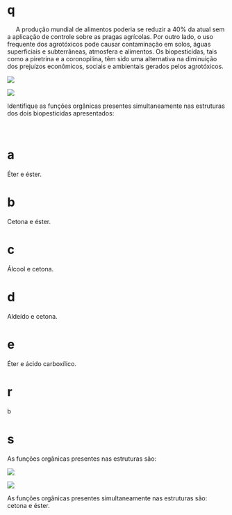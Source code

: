 # q
     A produção mundial de alimentos poderia se reduzir a 40% da atual sem a aplicação de controle sobre as pragas agrícolas. Por outro lado, o uso frequente dos agrotóxicos pode causar contaminação em solos, águas superficiais e subterrâneas, atmosfera e alimentos. Os biopesticidas, tais como a piretrina e a coronopilina, têm sido uma alternativa na diminuição dos prejuízos econômicos, sociais e ambientais gerados pelos agrotóxicos.

![](https://firebasestorage.googleapis.com/v0/b/firebase-enemio.appspot.com/o/questoes%2F778%2F4a0b7064-cf4c-c896-0a42-7efd95ce2932.png?alt=media\&token=e7fa5842-e227-4e08-b1bb-f3cb6a7e7804)

![](https://firebasestorage.googleapis.com/v0/b/firebase-enemio.appspot.com/o/questoes%2F778%2F05d18180-2f68-c9cb-d6d2-5fb52158906c.png?alt=media\&token=25665595-c2c5-413e-971e-a73f55b9f90f)

Identifique as funções orgânicas presentes simultaneamente nas estruturas dos dois biopesticidas apresentados:

 

# a
Éter e éster.

# b
Cetona e éster.

# c
Álcool e cetona.

# d
Aldeído e cetona.

# e
Éter e ácido carboxílico.

# r
b

# s
As funções orgânicas presentes nas estruturas são:

![](https://firebasestorage.googleapis.com/v0/b/firebase-enemio.appspot.com/o/questoes%2F778%2F79b03d85-71db-a886-6080-6850c07de6f3.png?alt=media\&token=64c87360-aca9-4d30-aeb5-7994525fccfd)

![](https://firebasestorage.googleapis.com/v0/b/firebase-enemio.appspot.com/o/questoes%2F778%2Fa8c90e15-41a7-97bb-0dbf-7e41081e68b5.png?alt=media\&token=fbff9377-7db9-4279-9753-cb6ab70858b9)

As funções orgânicas presentes simultaneamente nas estruturas são: cetona e éster.
